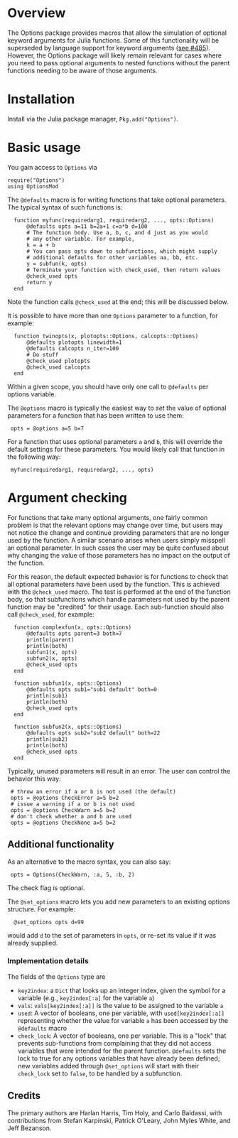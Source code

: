 # Overview

The Options package provides macros that allow the simulation of optional
keyword arguments for Julia functions. Some of this functionality will
be superseded by language support for keyword arguments ([see
\#485](https://github.com/JuliaLang/julia/issues/485)). However, the Options
package will likely remain relevant for cases where you need to pass optional
arguments to nested functions without the parent functions needing to be aware
of those arguments.

# Installation

Install via the Julia package manager, `Pkg.add("Options")`.

# Basic usage

You gain access to `Options` via

```
require("Options")
using OptionsMod
```

The `@defaults` macro is for writing functions that take optional parameters. 
The typical syntax of such functions is:

      function myfunc(requiredarg1, requiredarg2, ..., opts::Options)
          @defaults opts a=11 b=2a+1 c=a*b d=100
          # The function body. Use a, b, c, and d just as you would
          # any other variable. For example,
          k = a + b
          # You can pass opts down to subfunctions, which might supply
          # additional defaults for other variables aa, bb, etc.
          y = subfun(k, opts)
          # Terminate your function with check_used, then return values
          @check_used opts
          return y
      end

Note the function calls `@check_used` at the end; this will be discussed below.

It is possible to have more than one `Options` parameter to a function, for
example:

      function twinopts(x, plotopts::Options, calcopts::Options)
          @defaults plotopts linewidth=1
          @defaults calcopts n_iter=100
          # Do stuff
          @check_used plotopts
          @check_used calcopts
      end
 
Within a given scope, you should have only one call to `@defaults` per options
variable.


The `@options` macro is typically the easiest way to _set_ the value of optional
parameters for a function that has been written to use them:

     opts = @options a=5 b=7

For a function that uses optional parameters `a` and `b`, this will override the
default settings for these parameters. You would likely call that function in
the following way:

     myfunc(requiredarg1, requiredarg2, ..., opts)

# Argument checking

For functions that take many optional arguments, one fairly common problem is
that the relevant options may change over time, but users may not notice the
change and continue providing parameters that are no longer used by the
function. A similar scenario arises when users simply misspell an optional
parameter. In such cases the user may be quite confused about why changing the
value of those parameters has no impact on the output of the function. 

For this reason, the default expected behavior is for functions to check that
all optional parameters have been used by the function. This is achieved with
the `@check_used` macro. The test is performed at the end of the function body,
so that subfunctions which handle parameters not used by the parent function may
be "credited" for their usage. Each sub-function should also call `@check_used`,
for example:

      function complexfun(x, opts::Options)
          @defaults opts parent=3 both=7
          println(parent)
          println(both)
          subfun1(x, opts)
          subfun2(x, opts)
          @check_used opts
      end
      
      function subfun1(x, opts::Options)
          @defaults opts sub1="sub1 default" both=0
          println(sub1)
          println(both)
          @check_used opts
      end
      
      function subfun2(x, opts::Options)
          @defaults opts sub2="sub2 default" both=22
          println(sub2)
          println(both)
          @check_used opts
      end     
     
Typically, unused parameters will result in an error. The user can control the
behavior this way:

     # throw an error if a or b is not used (the default)
     opts = @options CheckError a=5 b=2
     # issue a warning if a or b is not used
     opts = @options CheckWarn a=5 b=2
     # don't check whether a and b are used
     opts = @options CheckNone a=5 b=2

## Additional functionality

As an alternative to the macro syntax, you can also say:

     opts = Options(CheckWarn, :a, 5, :b, 2)

The check flag is optional.

The `@set_options` macro lets you add new parameters to an existing options
structure.  For example:

      @set_options opts d=99

would add `d` to the set of parameters in `opts`, or re-set its value if it was
already supplied.

### Implementation details

The fields of the `Options` type are

- `key2index`: a `Dict` that looks up an integer index, given the symbol for a
variable (e.g., `key2index[:a]` for the variable `a`)
- `vals`: `vals[key2index[:a]]` is the value to be assigned to the variable `a`
- `used`: A vector of booleans, one per variable, with `used[key2index[:a]]`
representing whether the value for variable `a` has been accessed by the
`@defaults` macro
- `check_lock`: A vector of booleans, one per variable. This is a "lock" that
prevents sub-functions from complaining that they did not access variables that
were intended for the parent function. `@defaults` sets the lock to true for any
options variables that have already been defined; new variables added through
`@set_options` will start with their `check_lock` set to `false`, to be handled
by a subfunction.

## Credits

The primary authors are Harlan Harris, Tim Holy, and Carlo Baldassi, with
contributions from Stefan Karpinski, Patrick O'Leary, John Myles White, and Jeff
Bezanson.
